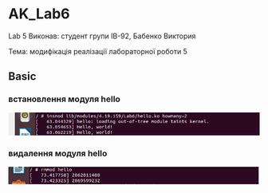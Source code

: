 # AK_Lab6
Lab 5 Виконав: студент групи ІВ-92, Бабенко Виктория

Тема: модифікація реалізації лабораторної роботи 5

## Basic ##

### встановлення модуля hello ###

![Image alt](https://github.com/vika-babenko/lab6/blob/main/Screenshot_1.png)

### видалення модуля hello ###

![Image alt](https://github.com/vika-babenko/lab6/blob/main/Screenshot_2.png)
